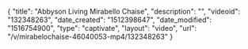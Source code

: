 {
    "title": "Abbyson Living Mirabello Chaise",
    "description": "",
    "videoid": "132348263",
    "date_created": "1512398647",
    "date_modified": "1516754900",
    "type": "captivate",
    "layout": "video",
    "url": "\/v\/mirabelochaise-46040053-mp4\/132348263"
}